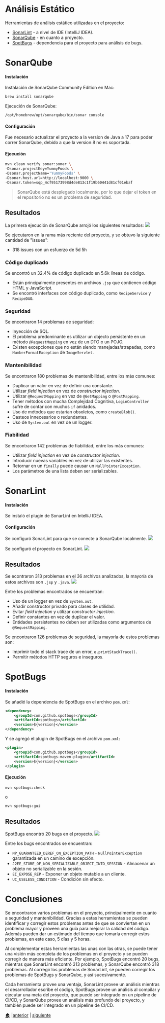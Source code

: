 # Análisis Estático

Herramientas de análisis estático utilizadas en el proyecto:
* [SonarLint](https://www.sonarsource.com/products/sonarlint/) - a nivel de IDE (IntelliJ IDEA).
* [SonarQube](https://www.sonarsource.com/open-source-editions/sonarqube-community-edition/) - en cuanto a proyecto.
* [SpotBugs](https://spotbugs.github.io/) - dependencia para el proyecto para análisis de bugs.

# SonarQube
#### Instalación
Instalación de SonarQube Community Edition en Mac:

```bash
brew install sonarqube
```

Ejecución de SonarQube:
```bash
/opt/homebrew/opt/sonarqube/bin/sonar console
```

#### Configuración
Fue necesario actualizar el proyecto a la version de Java a 17 para poder correr SonarQube, debido a que la version 8 no es soportada.


#### Ejecución
```bash
mvn clean verify sonar:sonar \
-Dsonar.projectKey=YummyFoods \
-Dsonar.projectName='YummyFoods' \
-Dsonar.host.url=http://localhost:9000 \
-Dsonar.token=sqp_4cf95173998d4de813c1f19b60441d81cf01ebaf
```

> SonarQube está desplegado localmente, por lo que dejar el token en el repositorio no es un problema de seguridad.

## Resultados
La primera ejecución de SonarQube arrojó los siguientes resultados:
![](imgs/first-run.png)

Se ejecutaron en la rama más reciente del proyecto, y se obtuvo la siguiente cantidad de "issues":
* 318 issues con un esfuerzo de 5d 5h

### Código duplicado
Se encontró un 32.4% de código duplicado en 5.6k líneas de código.
* Están principalmente presentes en archivos `.jsp` que contienen código HTML y JavaScript.
* Se encontró interfaces con código duplicado, como `RecipeService` y `RecipeDAO`.

### Seguridad
Se encontraron 14 problemas de seguridad:
* Inyección de SQL.
* El problema predominante es utilizar un objecto persistente en un método `@RequestMapping` en vez de un DTO o un POJO.
* Existen excepciones que no están siendo manejadas/atrapadas, como `NumberFormatException` de `ImageServlet`.

### Mantenibilidad
Se encontraron 180 problemas de mantenibilidad, entre los más comunes:
* Duplicar un valor en vez de definir una constante.
* Utilizar _field injection_ en vez de _constructor injection_.
* Utilizar `@RequestMapping` en vez de `@GetMapping` o `@PostMapping`.
* Tener métodos con mucha Complejidad Cognitiva, `LoginController` sufre de contar con muchos `if` anidados.
* Uso de métodos que estarían obsoletos, como `createBlob()`.
* Casteos innecesarios o redundantes.
* Uso de `System.out` en vez de un logger.

### Fiabilidad
Se encontraron 142 problemas de fiabilidad, entre los más comunes:
* Utilizar _field injection_ en vez de _constructor injection_.
* Introducir nuevas variables en vez de utilizar las existentes.
* Retornar en un `finally` puede causar un `NullPointerException`.
* Los parámetros de una lista deben ser serializables.

# SonarLint
#### Instalación
Se instaló el plugin de SonarLint en IntelliJ IDEA.

#### Configuración
Se configuró SonarLint para que se conecte a SonarQube localmente.
![](imgs/sonarlint-conf-localhost.png)

Se configuró el proyecto en SonarLint.
![](imgs/sonarlint-set-project.png)

## Resultados
Se econtraron 313 problemas en el 36 archivos analizados, la mayoría de estos archivos son `.jsp` y `.java`.
![](imgs/sonarlint-analysis.png)

Entre los problemas encontrados se encuentran:
* Uso de un logger en vez de `System.out`.
* Añadir constructor privado para clases de utilidad.
* Evitar _field injection_ y utilizar _constructor injection_.
* Definir constantes en vez de duplicar el valor.
* Entidades persistentes no deben ser utilizadas como argumentos de `@RequestMapping`.

Se encontraron 126 problemas de seguridad, la mayoría de estos problemas son:
* Imprimir todo el stack trace de un error, `e.printStackTrace()`.
* Permitir métodos HTTP seguros e inseguros.

# SpotBugs
#### Instalación
Se añadió la dependencia de SpotBugs en el archivo `pom.xml`:
```xml
<dependency>
    <groupId>com.github.spotbugs</groupId>
    <artifactId>spotbugs</artifactId>
    <version>${version}</version>
</dependency>
```

Y se agregó el plugin de SpotBugs en el archivo `pom.xml`:
```xml
<plugin>
    <groupId>com.github.spotbugs</groupId>
    <artifactId>spotbugs-maven-plugin</artifactId>
    <version>${version}</version>
</plugin>
```

#### Ejecución
```bash
mvn spotbugs:check
```
o
```bash
mvn spotbugs:gui
```

## Resultados
SpotBugs encontró 20 bugs en el proyecto.
![](imgs/spotbugs-gui.png)

Entre los bugs encontrados se encuentran:
* `NP_GUARANTEED_DEREF_ON_EXCEPTION_PATH` - `NullPointerException` garantizada en un camino de excepción.
* `J2EE_STORE_OF_NON_SERIALIZABLE_OBJECT_INTO_SESSION` - Almacenar un objeto no serializable en la sesión.
* `EI_EXPOSE_REP` - Exponer un objeto mutable a un cliente.
* `UC_USELESS_CONDITION` - Condición sin efecto.

# Conclusiones
Se encontraron varios problemas en el proyecto, principalmente en cuanto a seguridad y mantenibilidad.
Gracias a estas herramientas se pueden identificar y corregir estos problemas antes de que se conviertan en un problema mayor y proveen una guía para mejorar la calidad del código.
Además pueden dar un estimado del tiempo que tomaría corregir estos problemas, en este caso, 5 días y 5 horas.

Al complementar estas herramientas las unas con las otras, se puede tener una visión más completa de los problemas en el proyecto y se pueden corregir de manera más eficiente. Por ejemplo, SpotBugs encontró 20 bugs, mientras que SonarLint encontró 313 problemas, y SonarQube encontró 318 problemas. Al corregir los problemas de SonarLint, se pueden corregir los problemas de SpotBugs y SonarQube, y así sucesivamente.

Cada herramienta provee una ventaja, SonarLint provee un análisis mientras el desarrollador escribe el código, SpotBugs provee un análisis al compilar y ejecutar una meta del proyecto, que puede ser integrado en un pipeline de CI/CD, y SonarQube provee un análisis más profundo del proyecto, y también puede ser integrado en un pipeline de CI/CD.

[🏠](index.md) |[anterior](TestingDebt.md) | [siguiente](devexp-ai.md)
